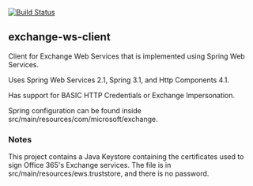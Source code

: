 [![Build Status](https://travis-ci.org/Bedework/exchange-ws-client.svg?branch=master)](https://travis-ci.org/Bedework/exchange-ws-client)

## exchange-ws-client

Client for Exchange Web Services that is implemented using Spring Web Services.

Uses Spring Web Services 2.1, Spring 3.1, and Http Components 4.1.

Has support for BASIC HTTP Credentials or Exchange Impersonation.

Spring configuration can be found inside src/main/resources/com/microsoft/exchange.

### Notes

This project contains a Java Keystore containing the certificates used to sign Office 365's
Exchange services. The file is in src/main/resources/ews.truststore, and there is no password.

